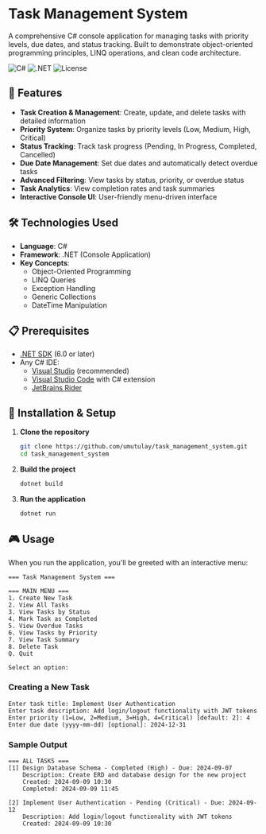 # Task Management System

A comprehensive C# console application for managing tasks with priority levels, due dates, and status tracking. Built to demonstrate object-oriented programming principles, LINQ operations, and clean code architecture.

![C#](https://img.shields.io/badge/C%23-239120?style=for-the-badge&logo=c-sharp&logoColor=white)
![.NET](https://img.shields.io/badge/.NET-5C2D91?style=for-the-badge&logo=.net&logoColor=white)
![License](https://img.shields.io/badge/License-MIT-blue?style=for-the-badge)

## 🚀 Features

- **Task Creation & Management**: Create, update, and delete tasks with detailed information
- **Priority System**: Organize tasks by priority levels (Low, Medium, High, Critical)
- **Status Tracking**: Track task progress (Pending, In Progress, Completed, Cancelled)
- **Due Date Management**: Set due dates and automatically detect overdue tasks
- **Advanced Filtering**: View tasks by status, priority, or overdue status
- **Task Analytics**: View completion rates and task summaries
- **Interactive Console UI**: User-friendly menu-driven interface

## 🛠️ Technologies Used

- **Language**: C# 
- **Framework**: .NET (Console Application)
- **Key Concepts**: 
  - Object-Oriented Programming
  - LINQ Queries
  - Exception Handling
  - Generic Collections
  - DateTime Manipulation

## 📋 Prerequisites

- [.NET SDK](https://dotnet.microsoft.com/download) (6.0 or later)
- Any C# IDE:
  - [Visual Studio](https://visualstudio.microsoft.com/) (recommended)
  - [Visual Studio Code](https://code.visualstudio.com/) with C# extension
  - [JetBrains Rider](https://www.jetbrains.com/rider/)

## 🔧 Installation & Setup

1. **Clone the repository**
   ```bash
   git clone https://github.com/umutulay/task_management_system.git
   cd task_management_system
   ```

2. **Build the project**
   ```bash
   dotnet build
   ```

3. **Run the application**
   ```bash
   dotnet run
   ```

## 🎮 Usage

When you run the application, you'll be greeted with an interactive menu:

```
=== Task Management System ===

=== MAIN MENU ===
1. Create New Task
2. View All Tasks
3. View Tasks by Status
4. Mark Task as Completed
5. View Overdue Tasks
6. View Tasks by Priority
7. View Task Summary
8. Delete Task
Q. Quit

Select an option:
```

### Creating a New Task
```
Enter task title: Implement User Authentication
Enter task description: Add login/logout functionality with JWT tokens
Enter priority (1=Low, 2=Medium, 3=High, 4=Critical) [default: 2]: 4
Enter due date (yyyy-mm-dd) [optional]: 2024-12-31
```

### Sample Output
```
=== ALL TASKS ===
[1] Design Database Schema - Completed (High) - Due: 2024-09-07 
    Description: Create ERD and database design for the new project
    Created: 2024-09-09 10:30
    Completed: 2024-09-09 11:45

[2] Implement User Authentication - Pending (Critical) - Due: 2024-09-12
    Description: Add login/logout functionality with JWT tokens
    Created: 2024-09-09 10:30
```
